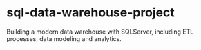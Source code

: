 # sql-data-warehouse-project
Building a modern data warehouse with SQLServer, including ETL processes, data modeling and analytics.
